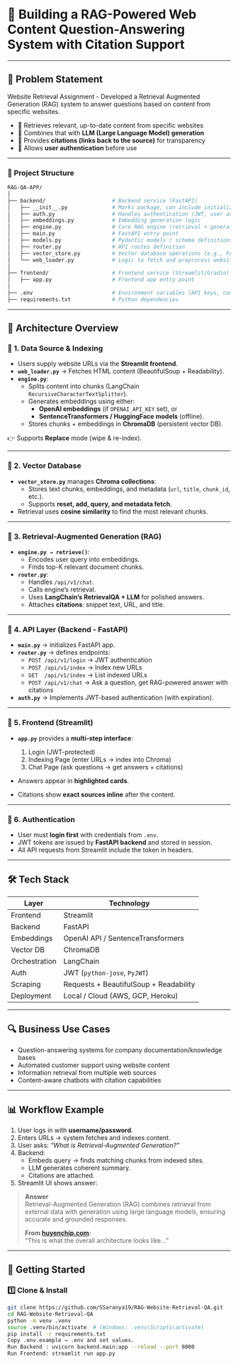 # 🚀 Building a RAG-Powered Web Content Question-Answering System with Citation Support

---

## 🎯 Problem Statement
Website Retrieval Assignment - Developed a Retrieval Augmented Generation (RAG) system to answer questions based on content from specific websites.
- 🔎 Retrieves relevant, up-to-date content from specific websites  
- 🧠 Combines that with **LLM (Large Language Model) generation**  
- 📑 Provides **citations (links back to the source)** for transparency  
- 🔐 Allows **user authentication** before use  

---
### 📂 Project Structure
```bash
RAG-QA-APP/
│
├── backend/                     # Backend service (FastAPI)
│   ├── __init__.py              # Marks package, can include initialization code
│   ├── auth.py                  # Handles authentication (JWT, user auth, etc.)
│   ├── embeddings.py            # Embedding generation logic
│   ├── engine.py                # Core RAG engine (retrieval + generation)
│   ├── main.py                  # FastAPI entry point
│   ├── models.py                # Pydantic models / schema definitions
│   ├── router.py                # API routes definition
│   ├── vector_store.py          # Vector database operations (e.g., FAISS/Chroma)
│   └── web_loader.py            # Logic to fetch and preprocess website content
│
├── frontend/                    # Frontend service (Streamlit/Gradio)
│   ├── app.py                   # Frontend app entry point
│
├── .env                         # Environment variables (API keys, configs)
├── requirements.txt             # Python dependencies

```
---
## 🧩 Architecture Overview

### 🔹 1. Data Source & Indexing
- Users supply website URLs via the **Streamlit frontend**.  
- **`web_loader.py`** → Fetches HTML content (BeautifulSoup + Readability).  
- **`engine.py`**:
  - Splits content into chunks (LangChain `RecursiveCharacterTextSplitter`).  
  - Generates embeddings using either:
    - **OpenAI embeddings** (if `OPENAI_API_KEY` set), or  
    - **SentenceTransformers / HuggingFace models** (offline).  
  - Stores chunks + embeddings in **ChromaDB** (persistent vector DB).  

👉 Supports **Replace** mode (wipe & re-index).

---

### 🔹 2. Vector Database
- **`vector_store.py`** manages **Chroma collections**:
  - Stores text chunks, embeddings, and metadata (`url`, `title`, `chunk_id`, etc.).  
  - Supports **reset, add, query, and metadata fetch**.  
- Retrieval uses **cosine similarity** to find the most relevant chunks.  

---

### 🔹 3. Retrieval-Augmented Generation (RAG)
- **`engine.py → retrieve()`**:
  - Encodes user query into embeddings.  
  - Finds top-K relevant document chunks.  
- **`router.py`**:
  - Handles `/api/v1/chat`.  
  - Calls engine’s retrieval.  
  - Uses **LangChain’s RetrievalQA + LLM** for polished answers.  
  - Attaches **citations**: snippet text, URL, and title.  

---

### 🔹 4. API Layer (Backend - FastAPI)
- **`main.py`** → initializes FastAPI app.  
- **`router.py`** → defines endpoints:  
  - `POST /api/v1/login` → JWT authentication  
  - `POST /api/v1/index` → Index new URLs  
  - `GET  /api/v1/index` → List indexed URLs  
  - `POST /api/v1/chat` → Ask a question, get RAG-powered answer with citations  
- **`auth.py`** → Implements JWT-based authentication (with expiration).  

---

### 🔹 5. Frontend (Streamlit)
- **`app.py`** provides a **multi-step interface**:
  1. Login (JWT-protected)   
  3. Indexing Page (enter URLs → index into Chroma)  
  4. Chat Page (ask questions → get answers + citations)  

- Answers appear in **highlighted cards**.  
- Citations show **exact sources inline** after the content.  

---

### 🔹 6. Authentication
- User must **login first** with credentials from `.env`.  
- JWT tokens are issued by **FastAPI backend** and stored in session.  
- All API requests from Streamlit include the token in headers.  

---

## 🛠️ Tech Stack

| Layer        | Technology                               |
|--------------|------------------------------------------|
| Frontend     | Streamlit                                |
| Backend      | FastAPI                                  |
| Embeddings   | OpenAI API / SentenceTransformers        |
| Vector DB    | ChromaDB                                 |
| Orchestration| LangChain                                |
| Auth         | JWT (`python-jose`, `PyJWT`)             |
| Scraping     | Requests + BeautifulSoup + Readability   |
| Deployment   | Local / Cloud (AWS, GCP, Heroku)         |

---

## 🔍 Business Use Cases
- Question-answering systems for company documentation/knowledge bases
- Automated customer support using website content
- Information retrieval from multiple web sources
- Content-aware chatbots with citation capabilities

---

## 📊 Workflow Example

1. User logs in with **username/password**.  
2. Enters URLs → system fetches and indexes content.  
3. User asks: *“What is Retrieval-Augmented Generation?”*  
4. Backend:  
   - Embeds query → finds matching chunks from indexed sites.  
   - LLM generates coherent summary.  
   - Citations are attached.  
5. Streamlit UI shows answer:  

> **Answer**  
> Retrieval-Augmented Generation (RAG) combines retrieval from external data with generation using large language models, ensuring accurate and grounded responses.  
>  
> **From [huyenchip.com](https://huyenchip.com/2024/07/25/genai-platform.html):**  
> “This is what the overall architecture looks like…”  

---

## 🚀 Getting Started

### 1️⃣ Clone & Install
```bash
git clone https://github.com/SSaranya19/RAG-Website-Retrieval-QA.git
cd RAG-Website-Retrieval-QA
python -m venv .venv
source .venv/bin/activate  # (Windows: .venv\Scripts\activate)
pip install -r requirements.txt
Copy .env.example → .env and set values.
Run Backend : uvicorn backend.main:app --reload --port 8000
Run Frontend: streamlit run app.py
